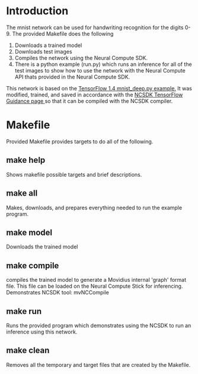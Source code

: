 # Introduction
The mnist network can be used for handwriting recognition for the digits 0-9.  The provided Makefile does the following
1. Downloads a trained model 
2. Downloads test images
3. Compiles the network using the Neural Compute SDK.
4. There is a python example (run.py) which runs an inference for all of the test images to show how to use the network with the Neural Compute API thats provided in the Neural Compute SDK.

This network is based on the [TensorFlow 1.4 mnist_deep.py example.](https://github.com/tensorflow/tensorflow/blob/r1.4/tensorflow/examples/tutorials/mnist/mnist_deep.py)  It was modified, trained, and saved in accordance with the [NCSDK TensorFlow Guidance page ](https://movidius.github.io/ncsdk/tf_compile_guidance.html) so that it can be compiled with the NCSDK compiler.

# Makefile
Provided Makefile provides targets to do all of the following.

## make help
Shows makefile possible targets and brief descriptions. 

## make all
Makes, downloads, and prepares everything needed to run the example program.

## make model
Downloads the trained model

## make compile
compiles the trained model to generate a Movidius internal 'graph' format file.  This file can be loaded on the Neural Compute Stick for inferencing.  Demonstrates NCSDK tool: mvNCCompile

## make run
Runs the provided program which demonstrates using the NCSDK to run an inference using this network.

## make clean
Removes all the temporary and target files that are created by the Makefile.
